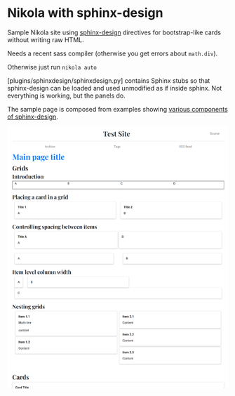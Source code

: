 Nikola with sphinx-design
==========================

Sample Nikola site using [sphinx-design](https://github.com/executablebooks/sphinx-design) directives for bootstrap-like cards without writing raw HTML.

Needs a recent sass compiler (otherwise you get errors about `math.div`).

Otherwise just run `nikola auto`

[plugins/sphinxdesign/sphinxdesign.py] contains Sphinx stubs so that sphinx-design can be loaded and used unmodified as if inside sphinx. Not everything is working, but the panels do.

The sample page is composed from examples showing [various components of sphinx-design](https://sphinx-design.readthedocs.io/en/furo-theme/grids.html).

![screenshot](images/nikola-sphinx-design.png)
